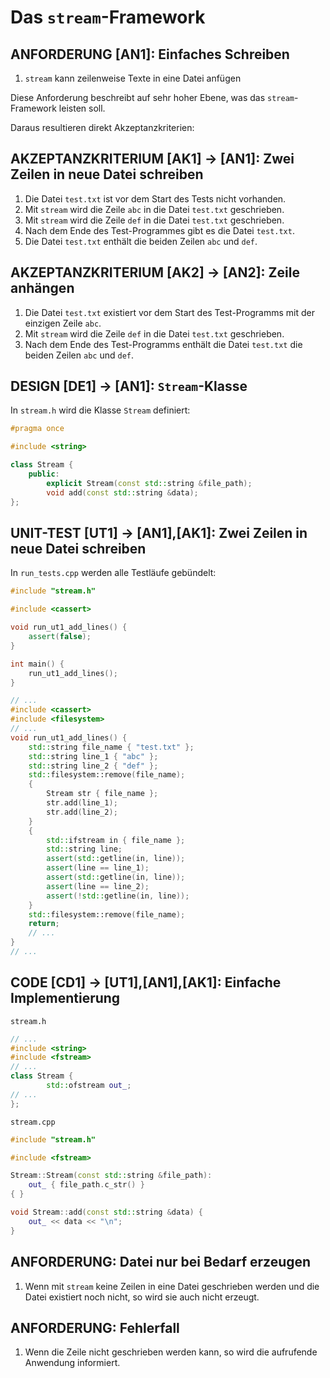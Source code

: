 # Das `stream`-Framework

## ANFORDERUNG [AN1]: Einfaches Schreiben

1. `stream` kann zeilenweise Texte in eine Datei anfügen


Diese Anforderung beschreibt auf sehr hoher Ebene, was das `stream`-Framework
leisten soll.

Daraus resultieren direkt Akzeptanzkriterien:

## AKZEPTANZKRITERIUM [AK1] -> [AN1]: Zwei Zeilen in neue Datei schreiben

1. Die Datei `test.txt` ist vor dem Start des Tests nicht vorhanden.
2. Mit `stream` wird die Zeile `abc` in die Datei `test.txt` geschrieben.
3. Mit `stream` wird die Zeile `def` in die Datei `test.txt` geschrieben.
4. Nach dem Ende des Test-Programmes gibt es die Datei `test.txt`.
5. Die Datei `test.txt` enthält die beiden Zeilen `abc` und `def`.

## AKZEPTANZKRITERIUM [AK2] -> [AN2]: Zeile anhängen

1. Die Datei `test.txt` existiert vor dem Start des Test-Programms mit der
   einzigen Zeile `abc`.
2. Mit `stream` wird die Zeile `def` in die Datei `test.txt` geschrieben.
3. Nach dem Ende des Test-Programms enthält die Datei `test.txt` die beiden
   Zeilen `abc` und `def`.

## DESIGN [DE1] -> [AN1]: `Stream`-Klasse

In `stream.h` wird die Klasse `Stream` definiert:

```c++
#pragma once

#include <string>

class Stream {
	public:
		explicit Stream(const std::string &file_path);
		void add(const std::string &data);
};
```

## UNIT-TEST [UT1] -> [AN1],[AK1]: Zwei Zeilen in neue Datei schreiben

In `run_tests.cpp` werden alle Testläufe gebündelt:

```c++
#include "stream.h"

#include <cassert>

void run_ut1_add_lines() {
	assert(false);
}

int main() {
	run_ut1_add_lines();
}
```

```c++
// ...
#include <cassert>
#include <filesystem>
// ...
void run_ut1_add_lines() {
	std::string file_name { "test.txt" };
	std::string line_1 { "abc" };
	std::string line_2 { "def" };
	std::filesystem::remove(file_name);
	{
		Stream str { file_name };
		str.add(line_1);
		str.add(line_2);
	}
	{
		std::ifstream in { file_name };
		std::string line;
		assert(std::getline(in, line));
		assert(line == line_1);
		assert(std::getline(in, line));
		assert(line == line_2);
		assert(!std::getline(in, line));
	}
	std::filesystem::remove(file_name);
	return;
	// ...
}
// ...
```

## CODE [CD1] -> [UT1],[AN1],[AK1]: Einfache Implementierung

`stream.h`

```c++
// ...
#include <string>
#include <fstream>
// ...
class Stream {
		std::ofstream out_;
// ...
};
```

`stream.cpp`

```c++
#include "stream.h"

#include <fstream>

Stream::Stream(const std::string &file_path):
	out_ { file_path.c_str() }
{ }

void Stream::add(const std::string &data) {
	out_ << data << "\n";
}
```

## ANFORDERUNG: Datei nur bei Bedarf erzeugen

1. Wenn mit `stream` keine Zeilen in eine Datei geschrieben werden und
   die Datei existiert noch nicht, so wird sie auch nicht erzeugt.

## ANFORDERUNG: Fehlerfall

1. Wenn die Zeile nicht geschrieben werden kann, so wird die aufrufende
   Anwendung informiert.

